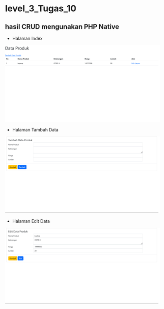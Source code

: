 # level_3_Tugas_10

## hasil CRUD mengunakan PHP Native

- Halaman Index

![img 1](screnshoot/index.png)

- Halaman Tambah Data

![img 1](screnshoot/tambah.png)

- Halaman Edit Data

![img 1](screnshoot/edit.png)
